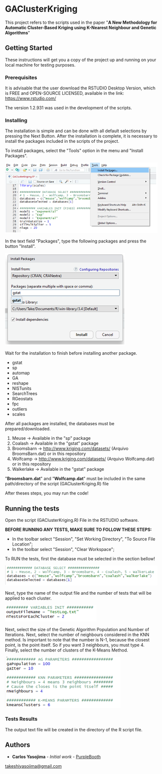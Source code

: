 # GAClusterKriging

This project refers to the scripts used in the paper
"__A New Methodology for Automatic Cluster-Based Kriging using K-Nearest Neighbour and Genetic Algorithms__"

## Getting Started

These instructions will get you a copy of the project up and running on your local machine for testing purposes.

### Prerequisites

It is advisable that the user download the RSTUDIO Desktop Version, which is FREE and OPEN-SOURCE LICENSED, available in the link:
https://www.rstudio.com/

The version 1.2.931 was used in the development of the scripts.

### Installing
The installation is simple and can be done with all default selections by pressing the Next Button.
After the installation is complete, it is necessary to install the packages included in the scripts of the project.

To install packages, select the "Tools" option in the menu and "Install Packages". 

![Alt text](/img/toolsInstallPackages.png?raw=true "Optional Title")

In the text field "Packages", type the following packages and press the button "Install". 

![Alt text](/img/toolsInstallPackages2.png?raw=true "Optional Title")

Wait for the installation to finish before installing another package.

 - gstat   
 - sp  
 - automap
 - GA
 - reshape
 - NISTunits
 - SearchTrees
 - RGeostats
 - fpc
 - outliers
 - scales

After all packages are installed, the databases must be prepared/downloaded.

1. Meuse -> Available in the "sp" package
2. Coalash -> Available in the "gstat" package
3. Broomsbarn ->  http://www.kriging.com/datasets/ (Arquivo BroomsBarn.dat) or in this repository
4. Wolfcamp -> http://www.kriging.com/datasets/ (Arquivo Wolfcamp.dat) or in this repository
5. Walkerlake -> Available in the "gstat" package

"__Broomsbarn.dat__" and "__Wolfcamp.dat__" must be included in the same path/directory of the script (GAClusterKriging.R) file

After theses steps, you may run the code!

## Running the tests

Open the script (GAClusterKriging.R) File in the RSTUDIO software.

__BEFORE RUNNING ANY TESTS, MAKE SURE TO FOLLOW THESE STEPS:__

 - In the toolbar select "Session", "Set Working Directory", "To Source File Location";
 - In the toolbar select "Session", "Clear Workspace";

To RUN the tests, first the database must be selected in the section bellow!

![Alt text](/img/code1.png?raw=true "Optional Title")

Next, type the name of the output file and the number of tests that will be applied to each cluster.

![Alt text](/img/code2.png?raw=true "Optional Title")

Next, select the size of the Genetic Algorithm Population and Number of Iterations.
Next, select the number of neighbours considered in the KNN method.
Is important to note that the number is N-1, because the closest point, is the point itself.
So if you want 3 neighbours, you must type 4.
Finally, select the number of clusters of the K-Means Method.

![Alt text](/img/code3.png?raw=true "Optional Title")

### Tests Results

The output text file will be created in the directory of the R script file. 

## Authors

* **Carlos Yasojima** - *Initial work* - [PurpleBooth](https://github.com/PurpleBooth)

takeshiyasojima@gmail.com
